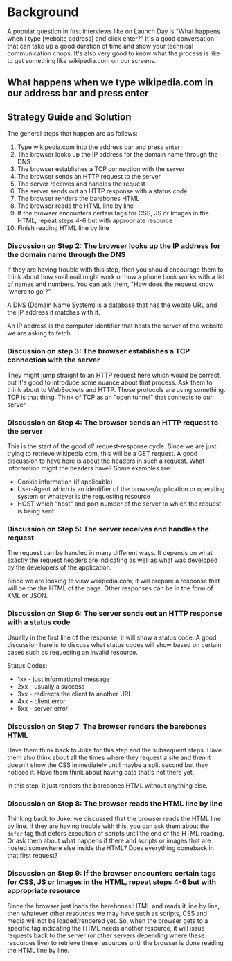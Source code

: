 # Background

A popular question in first interviews like on Launch Day is "What happens when I type [website address] and click enter?" It's a good conversation that can take up a good duration of time and show your technical communication chops. It's also very good to know what the process is like to get something like wikipedia.com on our screens.

## What happens when we type wikipedia.com in our address bar and press enter

## Strategy Guide and Solution

The general steps that happen are as follows:

1. Type wikipedia.com into the address bar and press enter
2. The browser looks up the IP address for the domain name through the DNS
3. The browser establishes a TCP connection with the server
4. The browser sends an HTTP request to the server
5. The server receives and handles the request
6. The server sends out an HTTP response with a status code
7. The browser renders the barebones HTML
8. The browser reads the HTML line by line
9. If the browser encounters certain tags for CSS, JS or Images in the HTML, repeat steps 4-6 but with appropriate resource
10. Finish reading HTML line by line

### Discussion on Step 2: The browser looks up the IP address for the domain name through the DNS

If they are having trouble with this step, then you should encourage them to think about how snail mail might work or how a phone book works with a list of names and numbers. You can ask them, "How does the request know 'where to go'?"

A DNS (Domain Name System) is a database that has the webite URL and the IP address it matches with it.

An IP address is the computer identifier that hosts the server of the website we are asking to fetch.

### Discussion on step 3: The browser establishes a TCP connection with the server

They might jump straight to an HTTP request here which would be correct but it's good to introduce some nuance about that process. Ask them to think about to WebSockets and HTTP. Those protocols are using something. TCP is that thing. Think of TCP as an "open tunnel" that connects to our server

### Discussion on Step 4: The browser sends an HTTP request to the server

This is the start of the good ol' request-response cycle. Since we are just trying to retrieve wikipedia.com, this will be a GET request. A good discussion to have here is about the headers in such a request. What information might the headers have? Some examples are:

- Cookie information (if applicable)
- User-Agent which is an identifier of the browser/application or operating system or whatever is the requesting resource
- HOST which "host" and port number of the server to which the request is being sent

### Discussion on Step 5: The server receives and handles the request

The request can be handled in many different ways. It depends on what exactly the request headers are indicating as well as what was developed by the developers of the application.

Since we are looking to view wikipedia.com, it will prepare a response that will be the the HTML of the page. Other responses can be in the form of XML or JSON.

### Discussion on Step 6: The server sends out an HTTP response with a status code

Usually in the first line of the response, it will show a status code. A good discussion here is to discuss what status codes will show based on certain cases such as requesting an invalid resource.

Status Codes:

- 1xx - just informational message
- 2xx - usually a success
- 3xx - redirects the client to another URL
- 4xx - client error
- 5xx - server error

### Discussion on Step 7: The browser renders the barebones HTML

Have them think back to Juke for this step and the subsequent steps. Have them also think about all the times where they request a site and then it doesn't show the CSS immediately until maybe a split second but they noticed it. Have them think about having data that's not there yet.

In this step, it just renders the barebones HTML without anything else.

### Discussion on Step 8: The browser reads the HTML line by line

Thinking back to Juke, we discussed that the browser reads the HTML line by line. If they are having trouble with this, you can ask them about the `defer` tag that defers execution of scripts until the end of the HTML reading. Or ask them about what happens if there and scripts or images that are hosted somewhere else inside the HTML? Does everything comeback in that first request?

### Discussion on Step 9: If the browser encounters certain tags for CSS, JS or Images in the HTML, repeat steps 4-6 but with appropriate resource

Since the browser just loads the barebones HTML and reads it line by line, then whatever other resources we may have such as scripts, CSS and media will not be loaded/rendered yet. So, when the browser gets to a specific tag indicating the HTML needs another resource, it will issue requests back to the server (or other servers depending where these resources live) to retrieve these resources until the browser is done reading the HTML line by line.
